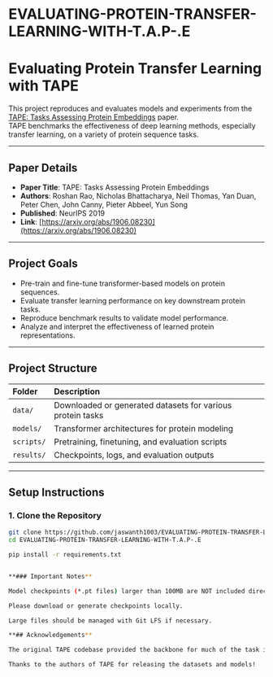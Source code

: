 # EVALUATING-PROTEIN-TRANSFER-LEARNING-WITH-T.A.P-.E

# Evaluating Protein Transfer Learning with TAPE

This project reproduces and evaluates models and experiments from the [TAPE: Tasks Assessing Protein Embeddings](https://arxiv.org/abs/1906.08230) paper.  
TAPE benchmarks the effectiveness of deep learning methods, especially transfer learning, on a variety of protein sequence tasks.

---

##  Paper Details

- **Paper Title**: TAPE: Tasks Assessing Protein Embeddings
- **Authors**: Roshan Rao, Nicholas Bhattacharya, Neil Thomas, Yan Duan, Peter Chen, John Canny, Pieter Abbeel, Yun Song
- **Published**: NeurIPS 2019
- **Link**: [https://arxiv.org/abs/1906.08230](https://arxiv.org/abs/1906.08230)

---

##  Project Goals

- Pre-train and fine-tune transformer-based models on protein sequences.
- Evaluate transfer learning performance on key downstream protein tasks.
- Reproduce benchmark results to validate model performance.
- Analyze and interpret the effectiveness of learned protein representations.

---

##  Project Structure

| Folder | Description |
|:-------|:------------|
| `data/` | Downloaded or generated datasets for various protein tasks |
| `models/` | Transformer architectures for protein modeling |
| `scripts/` | Pretraining, finetuning, and evaluation scripts |
| `results/` | Checkpoints, logs, and evaluation outputs |


---

##  Setup Instructions

### 1. Clone the Repository

```bash
git clone https://github.com/jaswanth1003/EVALUATING-PROTEIN-TRANSFER-LEARNING-WITH-T.A.P-.E.git
cd EVALUATING-PROTEIN-TRANSFER-LEARNING-WITH-T.A.P-.E

pip install -r requirements.txt


**### Important Notes**

Model checkpoints (*.pt files) larger than 100MB are NOT included directly in GitHub due to file size restrictions.

Please download or generate checkpoints locally.

Large files should be managed with Git LFS if necessary.

**## Acknowledgements**

The original TAPE codebase provided the backbone for much of the task implementations.

Thanks to the authors of TAPE for releasing the datasets and models!




